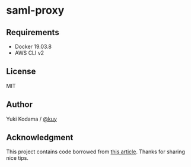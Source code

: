 # saml-proxy

## Requirements

- Docker 19.03.8
- AWS CLI v2

## License

MIT

## Author

Yuki Kodama / [@kuy](https://twitter.com/kuy)

## Acknowledgment

This project contains code borrowed from [this article](https://artsnet.jp/archives/gsuite_sso_private_gitbook/). Thanks for sharing nice tips.
